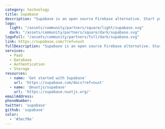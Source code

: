```yaml
---
category: technology
title: Supabase
description: "Supabase is an open source Firebase alternative. Start your project with a Postgres Database, Authentication, instant APIs, Realtime subscriptions and Storage."
logo:
  light: "/assets/community/partners/square/light/supabase.svg"
  dark: "/assets/community/partners/square/dark/supabase.svg"
logoFull: "/assets/community/partners/full/dark/supabase.svg"
link: https://supabase.com/?ref=nuxt
fullDescription: "Supabase is an open source Firebase alternative. Start your project with a Postgres Database, Authentication, instant APIs, Realtime subscriptions and Storage."
services:
  - PaaS
  - Database
  - Authentication
  - Storage
resources:
  - name: 'Get started with Supabase'
    url: 'https://supabase.com/docs?ref=nuxt'
  - name: '@nuxtjs/supabase'
    url: 'https://supabase.nuxtjs.org/'
emailAddress:
phoneNumber:
twitter: 'supabase'
github: 'supabase'
color:
  - '#3ecf8e'
---
```

